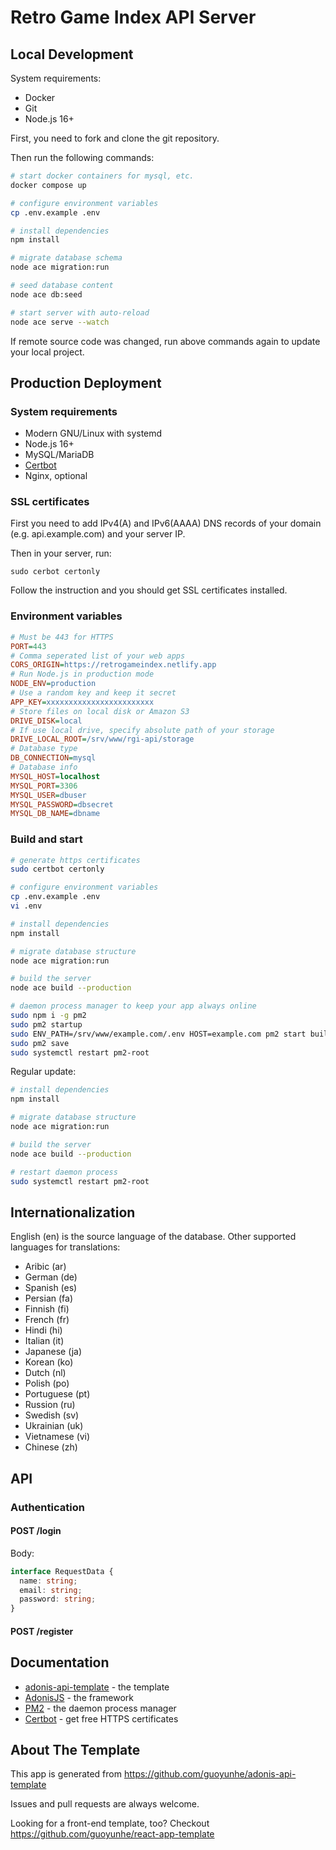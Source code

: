 # Retro Game Index API Server

## Local Development

System requirements:

- Docker
- Git
- Node.js 16+

First, you need to fork and clone the git repository.

Then run the following commands:

```bash
# start docker containers for mysql, etc.
docker compose up

# configure environment variables
cp .env.example .env

# install dependencies
npm install

# migrate database schema
node ace migration:run

# seed database content
node ace db:seed

# start server with auto-reload
node ace serve --watch
```

If remote source code was changed, run above commands again to update your local project.

## Production Deployment

### System requirements

- Modern GNU/Linux with systemd
- Node.js 16+
- MySQL/MariaDB
- [Certbot](https://certbot.eff.org/)
- Nginx, optional

### SSL certificates

First you need to add IPv4(A) and IPv6(AAAA) DNS records of your domain (e.g. api.example.com) and your server IP.

Then in your server, run:

```
sudo cerbot certonly
```

Follow the instruction and you should get SSL certificates installed.

### Environment variables

```ini
# Must be 443 for HTTPS
PORT=443
# Comma seperated list of your web apps
CORS_ORIGIN=https://retrogameindex.netlify.app
# Run Node.js in production mode
NODE_ENV=production
# Use a random key and keep it secret
APP_KEY=xxxxxxxxxxxxxxxxxxxxxxxx
# Store files on local disk or Amazon S3
DRIVE_DISK=local
# If use local drive, specify absolute path of your storage
DRIVE_LOCAL_ROOT=/srv/www/rgi-api/storage
# Database type
DB_CONNECTION=mysql
# Database info
MYSQL_HOST=localhost
MYSQL_PORT=3306
MYSQL_USER=dbuser
MYSQL_PASSWORD=dbsecret
MYSQL_DB_NAME=dbname
```

### Build and start

```bash
# generate https certificates
sudo certbot certonly

# configure environment variables
cp .env.example .env
vi .env

# install dependencies
npm install

# migrate database structure
node ace migration:run

# build the server
node ace build --production

# daemon process manager to keep your app always online
sudo npm i -g pm2
sudo pm2 startup
sudo ENV_PATH=/srv/www/example.com/.env HOST=example.com pm2 start build/server.js
sudo pm2 save
sudo systemctl restart pm2-root
```

Regular update:

```bash
# install dependencies
npm install

# migrate database structure
node ace migration:run

# build the server
node ace build --production

# restart daemon process
sudo systemctl restart pm2-root
```

## Internationalization

English (en) is the source language of the database. Other supported languages for translations:

- Aribic (ar)
- German (de)
- Spanish (es)
- Persian (fa)
- Finnish (fi)
- French (fr)
- Hindi (hi)
- Italian (it)
- Japanese (ja)
- Korean (ko)
- Dutch (nl)
- Polish (po)
- Portuguese (pt)
- Russion (ru)
- Swedish (sv)
- Ukrainian (uk)
- Vietnamese (vi)
- Chinese (zh)

## API

### Authentication

#### POST /login

Body:

```ts
interface RequestData {
  name: string;
  email: string;
  password: string;
}
```

#### POST /register

## Documentation

- [adonis-api-template](https://github.com/guoyunhe/adonis-api-template) - the template
- [AdonisJS](https://docs.adonisjs.com/) - the framework
- [PM2](https://pm2.keymetrics.io/) - the daemon process manager
- [Certbot](https://certbot.eff.org/) - get free HTTPS certificates

## About The Template

This app is generated from https://github.com/guoyunhe/adonis-api-template

Issues and pull requests are always welcome.

Looking for a front-end template, too? Checkout https://github.com/guoyunhe/react-app-template
